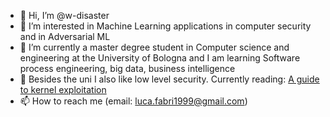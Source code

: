 - 👋 Hi, I’m @w-disaster
- 👀 I’m interested in Machine Learning applications in computer security and in Adversarial ML
- 🌱 I’m currently a master degree student in Computer science and engineering at the University of Bologna and I am learning Software process engineering, big data, business intelligence
- :beer: Besides the uni I  also like low level security. Currently reading: [A guide to kernel exploitation](https://www.google.com/url?sa=t&rct=j&q=&esrc=s&source=web&cd=&cad=rja&uact=8&ved=2ahUKEwjfhKjaq7yCAxVCR_EDHda0BFYQFnoECBgQAQ&url=https%3A%2F%2Fpaper.bobylive.com%2FSecurity%2FA%2520Guide%2520to%2520Kernel%2520Exploitation%2520%2520Attacking%2520the%2520Core.pdf&usg=AOvVaw2mODzYieBnISF9yqige_Ie&opi=89978449)
- 📫 How to reach me (email: luca.fabri1999@gmail.com)

<!---
w-disaster/w-disaster is a ✨ special ✨ repository because its `README.md` (this file) appears on your GitHub profile.
You can click the Preview link to take a look at your changes.
--->
